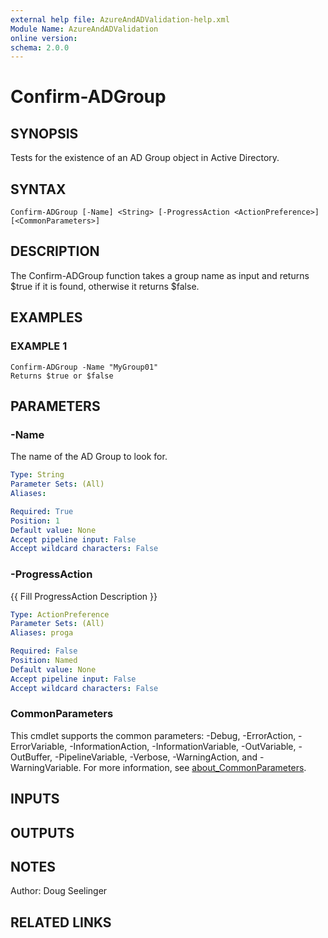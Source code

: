 ```yaml
---
external help file: AzureAndADValidation-help.xml
Module Name: AzureAndADValidation
online version:
schema: 2.0.0
---
```


# Confirm-ADGroup

## SYNOPSIS
Tests for the existence of an AD Group object in Active Directory.

## SYNTAX

```
Confirm-ADGroup [-Name] <String> [-ProgressAction <ActionPreference>] [<CommonParameters>]
```

## DESCRIPTION
The Confirm-ADGroup function takes a group name as input and returns $true if it is found, otherwise it returns $false.

## EXAMPLES

### EXAMPLE 1
```
Confirm-ADGroup -Name "MyGroup01"
Returns $true or $false
```

## PARAMETERS

### -Name
The name of the AD Group to look for.

```yaml
Type: String
Parameter Sets: (All)
Aliases:

Required: True
Position: 1
Default value: None
Accept pipeline input: False
Accept wildcard characters: False
```

### -ProgressAction
{{ Fill ProgressAction Description }}

```yaml
Type: ActionPreference
Parameter Sets: (All)
Aliases: proga

Required: False
Position: Named
Default value: None
Accept pipeline input: False
Accept wildcard characters: False
```

### CommonParameters
This cmdlet supports the common parameters: -Debug, -ErrorAction, -ErrorVariable, -InformationAction, -InformationVariable, -OutVariable, -OutBuffer, -PipelineVariable, -Verbose, -WarningAction, and -WarningVariable. For more information, see [about_CommonParameters](http://go.microsoft.com/fwlink/?LinkID=113216).

## INPUTS

## OUTPUTS

## NOTES
Author: Doug Seelinger

## RELATED LINKS

